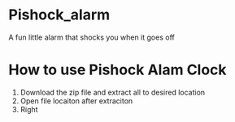 # Pishock_alarm
A fun little alarm that shocks you when it goes off


# How to use Pishock Alam Clock

1. Download the zip file and extract all to desired location
2. Open file locaiton after extraciton
3. Right 
